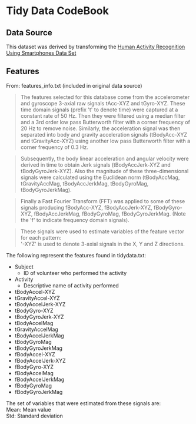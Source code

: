 # Tidy Data CodeBook

## Data Source

This dataset was derived by transforming the [Human Activity Recognition Using Smartphones Data Set](http://archive.ics.uci.edu/ml/datasets/Human+Activity+Recognition+Using+Smartphones)

## Features

From: features_info.txt (included in original data source)

>The features selected for this database come from the accelerometer and gyroscope 3-axial raw signals tAcc-XYZ and tGyro-XYZ. These time domain signals (prefix 't' to denote time) were captured at a constant rate of 50 Hz. Then they were filtered using a median filter and a 3rd order low pass Butterworth filter with a corner frequency of 20 Hz to remove noise. Similarly, the acceleration signal was then separated into body and gravity acceleration signals (tBodyAcc-XYZ and tGravityAcc-XYZ) using another low pass Butterworth filter with a corner frequency of 0.3 Hz. 

>Subsequently, the body linear acceleration and angular velocity were derived in time to obtain Jerk signals (tBodyAccJerk-XYZ and tBodyGyroJerk-XYZ). Also the magnitude of these three-dimensional signals were calculated using the Euclidean norm (tBodyAccMag, tGravityAccMag, tBodyAccJerkMag, tBodyGyroMag, tBodyGyroJerkMag). 

>Finally a Fast Fourier Transform (FFT) was applied to some of these signals producing fBodyAcc-XYZ, fBodyAccJerk-XYZ, fBodyGyro-XYZ, fBodyAccJerkMag, fBodyGyroMag, fBodyGyroJerkMag. (Note the 'f' to indicate frequency domain signals). 

>These signals were used to estimate variables of the feature vector for each pattern:  
'-XYZ' is used to denote 3-axial signals in the X, Y and Z directions.

The following represent the features found in tidydata.txt:<br/>

* Subject
     + ID of volunteer who performed the activity
* Activity
     + Descriptive name of activity performed
* tBodyAccel-XYZ
* tGravityAccel-XYZ
* tBodyAccelJerk-XYZ
* tBodyGyro-XYZ
* tBodyGyroJerk-XYZ
* tBodyAccelMag
* tGravityAccelMag
* tBodyAccelJerkMag
* tBodyGyroMag
* tBodyGyroJerkMag
* fBodyAccel-XYZ
* fBodyAccelJerk-XYZ
* fBodyGyro-XYZ
* fBodyAccelMag
* fBodyAccelJerkMag
* fBodyGyroMag
* fBodyGyroJerkMag

The set of variables that were estimated from these signals are: <br/>
Mean: Mean value<br/>
Std: Standard deviation

